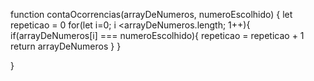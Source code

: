 function contaOcorrencias(arrayDeNumeros, numeroEscolhido) {
  let repeticao = 0
  for(let i=0; i <arrayDeNumeros.length; 1++){
    if(arrayDeNumeros[i] === numeroEscolhido){
      repeticao = repeticao + 1
      return arrayDeNumeros
    }
  }

}